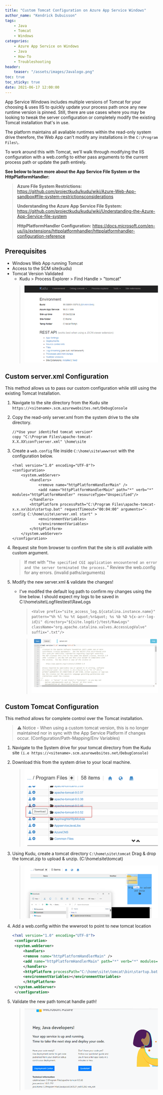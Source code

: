```yaml
---
title: "Custom Tomcat Configuration on Azure App Service Windows"
author_name: "Kendrick Dubuisson"
tags:
    - Java
    - Tomcat
    - Windows
categories:
    - Azure App Service on Windows
    - Java
    - How-To
    - Troubleshooting
header:
    teaser: "/assets/images/Javalogo.png" 
toc: true
toc_sticky: true
date: 2021-06-17 12:00:00
---
```


App Service Windows includes multiple versions of Tomcat for your choosing & uses IIS to quickly update your process path once any new runtime version is pinned. Still, there are use cases where you may be looking to tweak the server configuration or completely modify the existing Tomcat installation that's in use. 

The platform maintains all avaliable runtimes within the read-only system drive therefore, the Web App can't modify any installations in the `C:\Program Files\`.

To work around this with Tomcat, we'll walk through modifying the IIS configuration with a web.config to either pass arguments to the current process path or update the path entirely.

**See below to learn more about the App Service File System or the HttpPlatformHandler:**
>
> **Azure File System Restrictions:** https://github.com/projectkudu/kudu/wiki/Azure-Web-App-sandbox#file-system-restrictionsconsiderations
>
> **Understanding the Azure App Service File System:** https://github.com/projectkudu/kudu/wiki/Understanding-the-Azure-App-Service-file-system
>
> **HttpPlatformHandler Configuration:** https://docs.microsoft.com/en-us/iis/extensions/httpplatformhandler/httpplatformhandler-configuration-reference



## Prerequisites

- Windows Web App running Tomcat
- Access to the SCM site(kudu)
- Tomcat Version Validated
	- Kudu > Process Explorer > Find Handle > "tomcat"
    >  ![Startup Command on AppService Linux](/media/2021/12/tomcathandle.gif )


## Custom server.xml Configuration
This method allows us to pass our custom configuration while still using the existing Tomcat Installation. 

1. Navigate to the site directory from the Kudu site 
       `https://<sitename>.scm.azurewebsites.net/DebugConsole`
2. Copy the read-only server.xml from the system drive to the site directory.
   
    ```	
    //*Use your identifed tomcat version*
    copy "C:\Program Files\apache-tomcat-X.X.XX\conf\server.xml" \home\site
    ```
3. Create a `web.config` file inside `C:\home\site\wwwroot` with the configuration below.
	```
	<?xml version="1.0" encoding="UTF-8"?>
	<configuration>
		<system.webServer>
			<handlers> 
				<remove name="httpPlatformHandlerMain" /> 
				<add name="httpPlatformHandlerMain" path="*" verb="*" modules="httpPlatformHandler" resourceType="Unspecified"/>
			</handlers> 
			<httpPlatform processPath="C:\Program Files\apache-tomcat-x.x.xx\bin\startup.bat" requestTimeout="00:04:00" arguments="-config C:\home\site\server.xml start" > 
				<environmentVariables> 
				</environmentVariables> 
			</httpPlatform>
		</system.webServer> 
	</configuration>
	```
4. Request site from browser to confirm that the site is still avaliable with custom argument.
	> If met with "`The specified CGI application encountered an error and the server terminated the process.`" Review the web.config for any errors. (invalid paths/arguments)  
5. Modify the new server.xml & validate the changes! 
    - I've modifed the default log path to confirm my changes using the line below. I should expect my logs to be saved in C:\home\site\Logfiles\test\RawLogs
        > `<Valve prefix="site_access_log.${catalina.instance.name}" pattern="%h %l %u %t &quot;%r&quot; %s %b %D %{x-arr-log-id}i" directory="${site.logdir}/test/RawLogs" className="org.apache.catalina.valves.AccessLogValve" suffix=".txt"/>`
       
        >  ![Startup Command on AppService Linux](/media/2021/12/tomcatnewlogpath.gif)







## Custom Tomcat Configuration
This method allows for complete control over the Tomcat installation. 
>⚠️ Notice - When using a custom tomcat version, this is no longer maintained nor in sync with the App Service Platform if changes occur. (Configuration/Path-Mapping/Env Variables) 

1. Navigate to the System drive for your tomcat directory from the Kudu site `(i.e https://<sitename>.scm.azurewebsites.net/DebugConsole)`

2. Download this from the system drive to your local machine.
    >  ![Download](/media/2021/12/tomcatDL.png )
3. Using Kudu, create a tomcat directory `C:\home\site\tomcat` Drag & drop the tomcat.zip to upload & unzip. (C:\home\site\tomcat)
    >  ![Tomcat Copy](/media/2021/12/tomcatcopy.png )

4. Add a web.config within the wwwroot to point to new tomcat location
    ```xml
    <?xml version="1.0" encoding="UTF-8"?>
     <configuration>
     <system.webServer>
         <handlers>
         <remove name="httpPlatformHandlerMain" />
         <add name="httpPlatformHandlerMain" path="*" verb="*" modules="httpPlatformHandler" resourceType="Unspecified"/>
         </handlers>
         <httpPlatform processPath="C:\home\site\tomcat\bin\startup.bat" requestTimeout="00:04:00">
         <environmentVariables></environmentVariables>
         </httpPlatform>
     </system.webServer>
     </configuration>
    ```

5. Validate the new path tomcat handle path!

    >  ![End](/media/2021/12/tomcatconfigupdate.gif )

